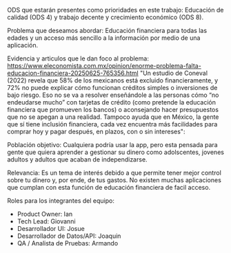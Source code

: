 ODS que estarán presentes como prioridades en este trabajo: Educación de calidad (ODS 4)
y trabajo decente y crecimiento económico (ODS 8).

Problema que deseamos abordar: Educación financiera para todas las edades y un acceso 
más sencillo a la información por medio de una aplicación.

Evidencia y articulos que le dan foco al problema: 
https://www.eleconomista.com.mx/opinion/enorme-problema-falta-educacion-financiera-20250625-765356.html 
"Un estudio de Coneval (2022) revela que 58% de los mexicanos está excluido financieramente, y 72% no puede explicar cómo funcionan créditos simples o inversiones de bajo riesgo. Eso no se va a resolver enseñándole a las personas cómo “no endeudarse mucho” con tarjetas de crédito (como pretende la educación financiera que promueven los bancos) o aconsejando hacer presupuestos que no se apegan a una realidad. Tampoco ayuda que en México, la gente que sí tiene inclusión financiera, cada vez encuentra más facilidades para comprar hoy y pagar después, en plazos, con o sin intereses":

Población objetivo: Cualquiera podría usar la app, pero esta pensada para gente que 
quiera aprender a gestionar su dinero como adolscentes, jovenes adultos y adultos
que acaban de independizarse.

Relevancia: Es un tema de interés debido a que permite tener mejor control sobre tu dinero y, por ende, de tus gastos. No existen muchas aplicaciones que cumplan con esta función de 
educación financiera de facil acceso. 

Roles para los integrantes del equipo:
  - Product Owner: Ian 
  - Tech Lead: Giovanni
  - Desarrollador UI: Josue 
  - Desarrollador de Datos/API: Joaquin
  - QA / Analista de Pruebas: Armando
